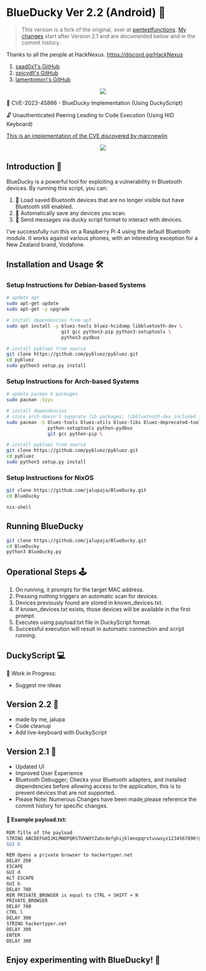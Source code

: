 # BlueDucky Ver 2.2 (Android) 🦆

> This version is a fork of the original, over at [pentestfunctions](https://github.com/pentestfunctions/BlueDucky). [My changes](https://github.com/jalupaja/BlueDucky) start after Version 2.1 and are documented below and in the commit history.

Thanks to all the people at HackNexus.
https://discord.gg/HackNexus

1. [saad0x1's GitHub](https://github.com/saad0x1)
2. [spicydll's GitHub](https://github.com/spicydll)
3. [lamentomori's GitHub](https://github.com/lamentomori)

<p align="center">
  <img src="./images/duckmenu.png">
</p>

🚨 CVE-2023-45866 - BlueDucky Implementation (Using DuckyScript)

🔓 Unauthenticated Peering Leading to Code Execution (Using HID Keyboard)

[This is an implementation of the CVE discovered by marcnewlin](https://github.com/marcnewlin/hi_my_name_is_keyboard)

<p align="center">
  <img src="./images/BlueDucky.gif">
</p>

## Introduction 📢
BlueDucky is a powerful tool for exploiting a vulnerability in Bluetooth devices. By running this script, you can:

1. 📡 Load saved Bluetooth devices that are no longer visible but have Bluetooth still enabled.
2. 📂 Automatically save any devices you scan.
3. 💌 Send messages via ducky script format to interact with devices.

I've successfully run this on a Raspberry Pi 4 using the default Bluetooth module. It works against various phones, with an interesting exception for a New Zealand brand, Vodafone.

## Installation and Usage 🛠️

### Setup Instructions for Debian-based Systems
```bash
# update apt
sudo apt-get update
sudo apt-get -y upgrade

# install dependencies from apt
sudo apt install -y bluez-tools bluez-hcidump libbluetooth-dev \
                    git gcc python3-pip python3-setuptools \
                    python3-pydbus

# install pybluez from source
git clone https://github.com/pybluez/pybluez.git
cd pybluez
sudo python3 setup.py install
```

### Setup Instructions for Arch-based Systems
```bash
# update pacman & packages
sudo pacman -Syyu

# install dependencies
# since arch doesn't separate lib packages: libbluetooth-dev included in bluez package
sudo pacman -S bluez-tools bluez-utils bluez-libs bluez-deprecated-tools \
               python-setuptools python-pydbus
               git gcc python-pip \

# install pybluez from source
git clone https://github.com/pybluez/pybluez.git
cd pybluez
sudo python3 setup.py install
```

### Setup Instructions for NixOS
```bash
git clone https://github.com/jalupaja/BlueDucky.git
cd BlueDucky

nix-shell
```

## Running BlueDucky
```bash
git clone https://github.com/jalupaja/BlueDucky.git
cd BlueDucky
python3 BlueDucky.py
```

## Operational Steps 🕹️
1. On running, it prompts for the target MAC address.
2. Pressing nothing triggers an automatic scan for devices.
3. Devices previously found are stored in known_devices.txt.
4. If known_devices.txt exists, those devices will be available in the first prompt.
5. Executes using payload.txt file in DuckyScript format.
6. Successful execution will result in automatic connection and script running.

## DuckyScript 💻
🚧 Work in Progress:
- Suggest me ideas

## Version 2.2 🐛
- made by me, jalupa
- Code cleanup
- Add live-keyboard with DuckyScript

## Version 2.1 🐛
- Updated UI
- Improved User Experience
- Bluetooth Debugger; Checks your Bluetooth adapters, and installed dependencies before allowing access to the application, this is to prevent devices that are not supported.
- Please Note: Numerous Changes have been made,please reference the commit history for specific changes.

#### 📝 Example payload.txt:
```bash
REM Title of the payload
STRING ABCDEFGHIJKLMNOPQRSTUVWXYZabcdefghijklmnopqrstuvwxyz1234567890!@#$%^&*()_-=+\|[{]};:'",<.>/?
GUI D
```

```bash
REM Opens a private browser to hackertyper.net
DELAY 200
ESCAPE
GUI d
ALT ESCAPE
GUI b
DELAY 700
REM PRIVATE_BROWSER is equal to CTRL + SHIFT + N
PRIVATE_BROWSER
DELAY 700
CTRL l
DELAY 300
STRING hackertyper.net
DELAY 300
ENTER
DELAY 300
```

## Enjoy experimenting with BlueDucky! 🌟

